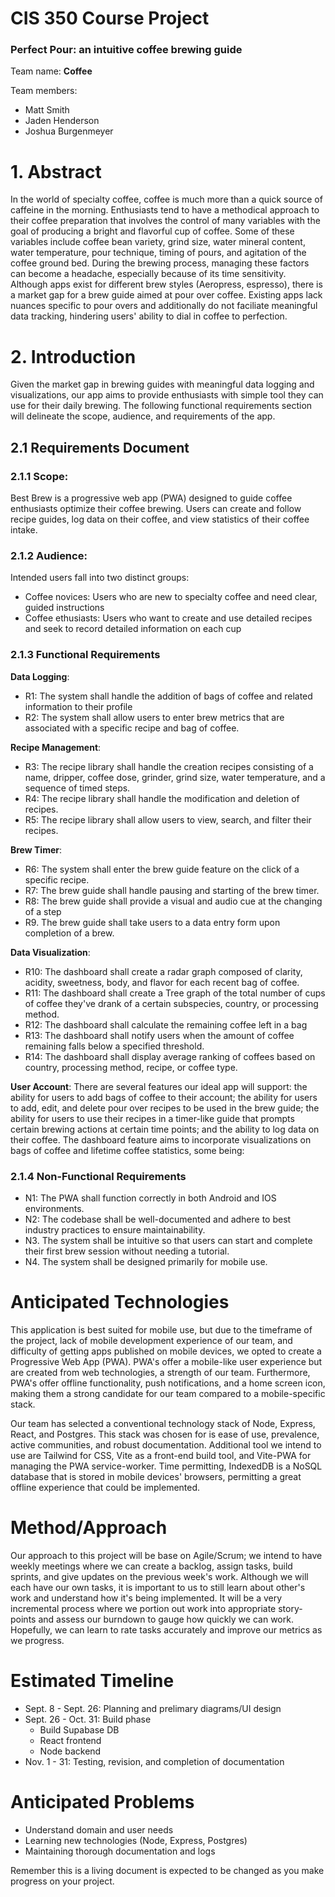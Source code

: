 
# CIS 350 Course Project

### Perfect Pour: an intuitive coffee brewing guide

Team name: __Coffee__

Team members:
- Matt Smith
- Jaden Henderson
- Joshua Burgenmeyer

# 1. Abstract
In the world of specialty coffee, coffee is much more than a quick source of caffeine in the morning. Enthusiasts tend to have a methodical approach to their coffee preparation that involves the control of many variables with the goal of producing a bright and flavorful cup of coffee. Some of these variables include coffee bean variety, grind size, water mineral content, water temperature, pour technique, timing of pours, and agitation of the coffee ground bed. During the brewing process, managing these factors can become a headache, especially because of its time sensitivity. Although apps exist for different brew styles (Aeropress, espresso), there is a market gap for a brew guide aimed at pour over coffee. Existing apps lack nuances specific to pour overs and additionally do not faciliate meaningful data tracking, hindering users' ability to dial in coffee to perfection.

# 2. Introduction
Given the market gap in brewing guides with meaningful data logging and visualizations, our app aims to provide enthusiasts with simple tool they can use for their daily brewing. The following functional requirements section will delineate the scope, audience, and requirements of the app.
## 2.1 Requirements Document
### 2.1.1 Scope:
Best Brew is a progressive web app (PWA) designed to guide coffee enthusiasts optimize their coffee brewing. Users can create and follow recipe guides, log data on their coffee, and view statistics of their coffee intake.

### 2.1.2 Audience:
Intended users fall into two distinct groups:
- Coffee novices: Users who are new to specialty coffee and need clear, guided instructions
- Coffee ethusiasts: Users who want to create and use detailed recipes and seek to record detailed information on each cup

### 2.1.3 Functional Requirements
__Data Logging__:
- R1: The system shall handle the addition of bags of coffee and related information to their profile
- R2: The system shall allow users to enter brew metrics that are associated with a specific recipe and bag of coffee.
    
__Recipe Management__:
- R3: The recipe library shall handle the creation recipes consisting of a name, dripper, coffee dose, grinder, grind size, water temperature, and a sequence of timed steps.
- R4: The recipe library shall handle the modification and deletion of recipes.
- R5: The recipe library shall allow users to view, search, and filter their recipes.

__Brew Timer__:
- R6: The system shall enter the brew guide feature on the click of a specific recipe.
- R7: The brew guide shall handle pausing and starting of the brew timer.
- R8: The brew guide shall provide a visual and audio cue at the changing of a step
- R9. The brew guide shall take users to a data entry form upon completion of a brew.

__Data Visualization__:
- R10: The dashboard shall create a radar graph composed of clarity, acidity, sweetness, body, and flavor for each recent bag of coffee.
- R11: The dashboard shall create a Tree graph of the total number of cups of coffee they've drank of a certain subspecies, country, or processing method.
- R12: The dashboard shall calculate the remaining coffee left in a bag 
- R13: The dashboard shall notify users when the amount of coffee remaining falls below a specified threshold.
- R14: The dashboard shall display average ranking of coffees based on country, processing method, recipe, or coffee type.

__User Account__:
 There are several features our ideal app will support: the ability for users to add bags of coffee to their account; the ability for users to add, edit, and delete pour over recipes to be used in the brew guide; the ability for users to use their recipes in a timer-like guide that prompts certain brewing actions at certain time points; and the ability to log data on their coffee. The dashboard feature aims to incorporate visualizations on bags of coffee and lifetime coffee statistics, some being:

### 2.1.4 Non-Functional Requirements

- N1: The PWA shall function correctly in both Android and IOS environments.
- N2: The codebase shall be well-documented and adhere to best industry practices to ensure maintainability.
- N3. The system shall be intuitive so that users can start and complete their first brew session without needing a tutorial.
- N4. The system shall be designed primarily for mobile use.





# Anticipated Technologies

This application is best suited for mobile use, but due to the timeframe of the project, lack of mobile development experience of our team, and difficulty of getting apps published on mobile devices, we opted to create a Progressive Web App (PWA). PWA's offer a mobile-like user experience but are created from web technologies, a strength of our team. Furthermore, PWA's offer offline functionality, push notifications, and a home screen icon, making them a strong candidate for our team compared to a mobile-specific stack.

Our team has selected a conventional technology stack of Node, Express, React, and Postgres. This stack was chosen for is ease of use, prevalence, active communities, and robust documentation. Additional tool we intend to use are Tailwind for CSS, Vite as a front-end build tool, and Vite-PWA for managing the PWA service-worker. Time permitting, IndexedDB is a NoSQL database that is stored in mobile devices' browsers, permitting a great offline experience that could be implemented.   

# Method/Approach

Our approach to this project will be base on Agile/Scrum; we intend to have weekly meetings where we can create a backlog, assign tasks, build sprints, and give updates on the previous week's work. Although we will each have our own tasks, it is important to us to still learn about other's work and understand how it's being implemented. It will be a very incremental process where we portion out work into appropriate story-points and assess our burndown to gauge how quickly we can work. Hopefully, we can learn to rate tasks accurately and improve our metrics as we progress. 

# Estimated Timeline

- Sept. 8 - Sept. 26: Planning and prelimary diagrams/UI design
- Sept. 26 - Oct. 31: Build phase 
    - Build Supabase DB
    - React frontend
    - Node backend
- Nov. 1 - 31: Testing, revision, and completion of documentation


# Anticipated Problems

- Understand domain and user needs
- Learning new technologies (Node, Express, Postgres)
- Maintaining thorough documentation and logs



Remember this is a living document is expected to be changed as you make progress on your project.
